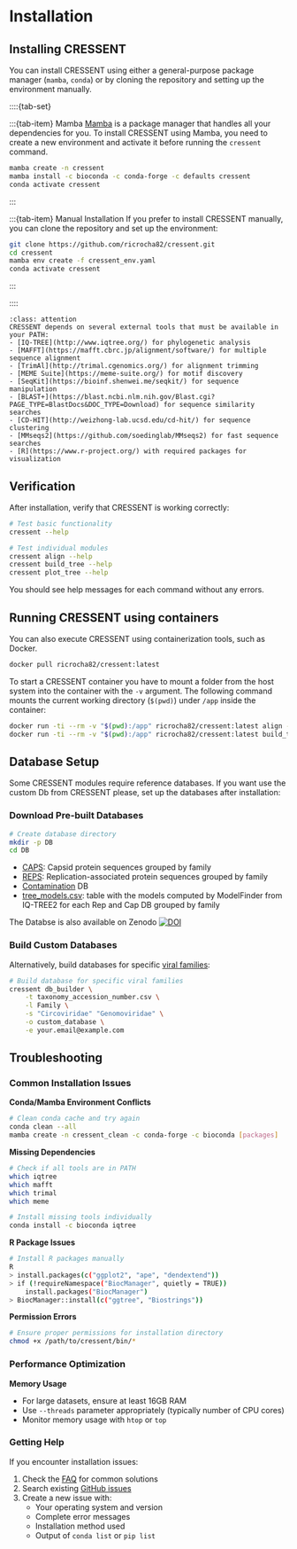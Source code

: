 # Installation

## Installing CRESSENT

You can install CRESSENT using either a general-purpose package manager (`mamba`, `conda`) or by cloning the repository and setting up the environment manually.

::::{tab-set}

:::{tab-item} Mamba
[Mamba](https://mamba.readthedocs.io/en/latest/) is a package manager that handles all your dependencies for you. To install CRESSENT using Mamba, you need to create a new environment and activate it before running the `cressent` command.

```bash
mamba create -n cressent 
mamba install -c bioconda -c conda-forge -c defaults cressent 
conda activate cressent
```
:::

:::{tab-item} Manual Installation
If you prefer to install CRESSENT manually, you can clone the repository and set up the environment:

```bash
git clone https://github.com/ricrocha82/cressent.git
cd cressent
mamba env create -f cressent_env.yaml
conda activate cressent
```
:::

::::

```{admonition} Dependencies
:class: attention
CRESSENT depends on several external tools that must be available in your PATH:
- [IQ-TREE](http://www.iqtree.org/) for phylogenetic analysis
- [MAFFT](https://mafft.cbrc.jp/alignment/software/) for multiple sequence alignment
- [TrimAl](http://trimal.cgenomics.org/) for alignment trimming
- [MEME Suite](https://meme-suite.org/) for motif discovery
- [SeqKit](https://bioinf.shenwei.me/seqkit/) for sequence manipulation
- [BLAST+](https://blast.ncbi.nlm.nih.gov/Blast.cgi?PAGE_TYPE=BlastDocs&DOC_TYPE=Download) for sequence similarity searches
- [CD-HIT](http://weizhong-lab.ucsd.edu/cd-hit/) for sequence clustering
- [MMseqs2](https://github.com/soedinglab/MMseqs2) for fast sequence searches
- [R](https://www.r-project.org/) with required packages for visualization
```

## Verification

After installation, verify that CRESSENT is working correctly:

```bash
# Test basic functionality
cressent --help

# Test individual modules
cressent align --help
cressent build_tree --help
cressent plot_tree --help
```

You should see help messages for each command without any errors.

## Running CRESSENT using containers

You can also execute CRESSENT using containerization tools, such as Docker.

```bash
docker pull ricrocha82/cressent:latest
```

To start a CRESSENT container you have to mount a folder from the host system into the container with the `-v` argument. The following command mounts the current working directory (`$(pwd)`) under `/app` inside the container:

```bash
docker run -ti --rm -v "$(pwd):/app" ricrocha82/cressent:latest align --help
docker run -ti --rm -v "$(pwd):/app" ricrocha82/cressent:latest build_tree input.fasta output/
```

## Database Setup

Some CRESSENT modules require reference databases. If you want use the custom Db from CRESSENT please, set up the databases after installation:

### Download Pre-built Databases

```bash
# Create database directory
mkdir -p DB
cd DB
```
- [CAPS](https://github.com/ricrocha82/cressent/tree/main/DB/caps): Capsid protein sequences grouped by family
- [REPS](https://github.com/ricrocha82/cressent/tree/main/DB/reps): Replication-associated protein sequences grouped by family
- [Contamination](https://github.com/ricrocha82/cressent/blob/main/DB/contaminant/contaminant_db.fasta) DB
- [tree_models.csv](https://github.com/ricrocha82/cressent/blob/main/DB/taxonomy_accession_number.csv): table with the models computed by ModelFinder from IQ-TREE2 for each Rep and Cap DB grouped by family

The Databse is also available on Zenodo [![DOI](https://zenodo.org/badge/DOI/10.5281/zenodo.15981951.svg)](https://doi.org/10.5281/zenodo.15981951)

### Build Custom Databases

Alternatively, build databases for specific [viral families](https://github.com/ricrocha82/cressent/blob/main/DB/taxonomy_accession_number.csv):

```bash
# Build database for specific viral families
cressent db_builder \
    -t taxonomy_accession_number.csv \
    -l Family \
    -s "Circoviridae" "Genomoviridae" \
    -o custom_database \
    -e your.email@example.com
```

## Troubleshooting

### Common Installation Issues

**Conda/Mamba Environment Conflicts**
```bash
# Clean conda cache and try again
conda clean --all
mamba create -n cressent_clean -c conda-forge -c bioconda [packages]
```

**Missing Dependencies**
```bash
# Check if all tools are in PATH
which iqtree
which mafft
which trimal
which meme

# Install missing tools individually
conda install -c bioconda iqtree
```

**R Package Issues**
```bash
# Install R packages manually
R
> install.packages(c("ggplot2", "ape", "dendextend"))
> if (!requireNamespace("BiocManager", quietly = TRUE))
    install.packages("BiocManager")
> BiocManager::install(c("ggtree", "Biostrings"))
```

**Permission Errors**
```bash
# Ensure proper permissions for installation directory
chmod +x /path/to/cressent/bin/*
```

### Performance Optimization

**Memory Usage**
- For large datasets, ensure at least 16GB RAM
- Use `--threads` parameter appropriately (typically number of CPU cores)
- Monitor memory usage with `htop` or `top`

### Getting Help

If you encounter installation issues:

1. Check the [FAQ](faq.md) for common solutions
2. Search existing [GitHub issues](https://github.com/ricrocha82/cressent/issues)
3. Create a new issue with:
   - Your operating system and version
   - Complete error messages
   - Installation method used
   - Output of `conda list` or `pip list`
